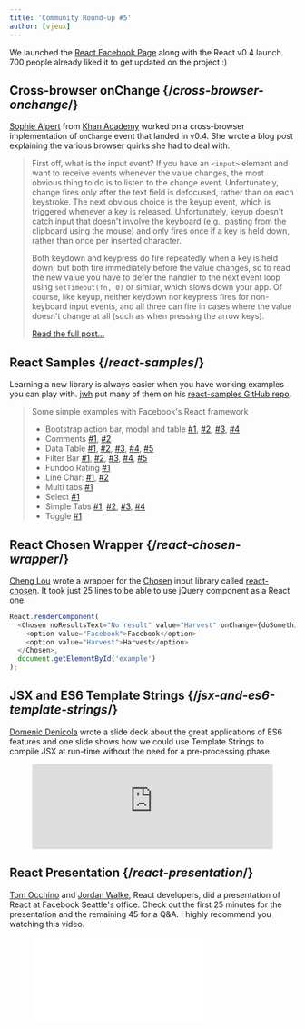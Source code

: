 ```yaml
---
title: 'Community Round-up #5'
author: [vjeux]
---
```


We launched the [React Facebook Page](https://www.facebook.com/react) along with the React v0.4 launch. 700 people already liked it to get updated on the project :)

## Cross-browser onChange {/*cross-browser-onchange*/}

[Sophie Alpert](http://sophiebits.com/) from [Khan Academy](https://www.khanacademy.org/) worked on a cross-browser implementation of `onChange` event that landed in v0.4. She wrote a blog post explaining the various browser quirks she had to deal with.

> First off, what is the input event? If you have an `<input>` element and want to receive events whenever the value changes, the most obvious thing to do is to listen to the change event. Unfortunately, change fires only after the text field is defocused, rather than on each keystroke. The next obvious choice is the keyup event, which is triggered whenever a key is released. Unfortunately, keyup doesn't catch input that doesn't involve the keyboard (e.g., pasting from the clipboard using the mouse) and only fires once if a key is held down, rather than once per inserted character.
>
> Both keydown and keypress do fire repeatedly when a key is held down, but both fire immediately before the value changes, so to read the new value you have to defer the handler to the next event loop using `setTimeout(fn, 0)` or similar, which slows down your app. Of course, like keyup, neither keydown nor keypress fires for non-keyboard input events, and all three can fire in cases where the value doesn't change at all (such as when pressing the arrow keys).
>
> [Read the full post...](http://sophiebits.com/2013/06/18/a-near-perfect-oninput-shim-for-ie-8-and-9.html)

## React Samples {/*react-samples*/}

Learning a new library is always easier when you have working examples you can play with. [jwh](https://github.com/jhw) put many of them on his [react-samples GitHub repo](https://github.com/jhw/react-samples).

> Some simple examples with Facebook's React framework
>
> - Bootstrap action bar, modal and table [#1](https://rawgithub.com/jhw/react-samples/master/html/actionbar.html),
>   [#2](https://rawgithub.com/jhw/react-samples/master/html/bootstrap_actionbar.html),
>   [#3](https://rawgithub.com/jhw/react-samples/master/html/bootstrap_modal.html),
>   [#4](https://rawgithub.com/jhw/react-samples/master/html/bootstrap_striped_table.html)
> - Comments [#1](https://rawgithub.com/jhw/react-samples/master/html/comments1.html),
>   [#2](https://rawgithub.com/jhw/react-samples/master/html/comments2.html)
> - Data Table [#1](https://rawgithub.com/jhw/react-samples/master/html/datatable.html),
>   [#2](https://rawgithub.com/jhw/react-samples/master/html/datatable2.html),
>   [#3](https://rawgithub.com/jhw/react-samples/master/html/datatable3.html),
>   [#4](https://rawgithub.com/jhw/react-samples/master/html/datatable4.html),
>   [#5](https://rawgithub.com/jhw/react-samples/master/html/datatable5.html)
> - Filter Bar [#1](https://rawgithub.com/jhw/react-samples/master/html/filterbar.html),
>   [#2](https://rawgithub.com/jhw/react-samples/master/html/filterbar2.html),
>   [#3](https://rawgithub.com/jhw/react-samples/master/html/filterbar3.html),
>   [#4](https://rawgithub.com/jhw/react-samples/master/html/filterbar4.html),
>   [#5](https://rawgithub.com/jhw/react-samples/master/html/filterbar5.html)
> - Fundoo Rating [#1](https://rawgithub.com/jhw/react-samples/master/html/fundoo.html)
> - Line Char: [#1](https://rawgithub.com/jhw/react-samples/master/html/linechart.html),
>   [#2](https://rawgithub.com/jhw/react-samples/master/html/linechart2.html)
> - Multi tabs [#1](https://rawgithub.com/jhw/react-samples/master/html/multitabs.html)
> - Select [#1](https://rawgithub.com/jhw/react-samples/master/html/select.html)
> - Simple Tabs [#1](https://rawgithub.com/jhw/react-samples/master/html/simpletabs.html),
>   [#2](https://rawgithub.com/jhw/react-samples/master/html/simpletabs2.html),
>   [#3](https://rawgithub.com/jhw/react-samples/master/html/simpletabs3.html),
>   [#4](https://rawgithub.com/jhw/react-samples/master/html/simpletabs4.html)
> - Toggle [#1](https://rawgithub.com/jhw/react-samples/master/html/toggle.html)

## React Chosen Wrapper {/*react-chosen-wrapper*/}

[Cheng Lou](https://github.com/chenglou) wrote a wrapper for the [Chosen](https://harvesthq.github.io/chosen/) input library called [react-chosen](https://github.com/chenglou/react-chosen). It took just 25 lines to be able to use jQuery component as a React one.

```javascript
React.renderComponent(
  <Chosen noResultsText="No result" value="Harvest" onChange={doSomething}>
    <option value="Facebook">Facebook</option>
    <option value="Harvest">Harvest</option>
  </Chosen>,
  document.getElementById('example')
);
```

## JSX and ES6 Template Strings {/*jsx-and-es6-template-strings*/}

[Domenic Denicola](http://domenicdenicola.com/) wrote a slide deck about the great applications of ES6 features and one slide shows how we could use Template Strings to compile JSX at run-time without the need for a pre-processing phase.

<figure><iframe src="https://www.slideshare.net/slideshow/embed_code/24187146?rel=0&startSlide=36" width="100%" height={356} frameBorder={0} marginWidth={0} marginHeight={0} scrolling="no" style={{border: '1px solid #CCC', borderWidth: '1px 1px 0', marginBottom: 5}} allowFullScreen webkitallowfullscreen mozallowfullscreen> </iframe></figure>

## React Presentation {/*react-presentation*/}

[Tom Occhino](http://tomocchino.com/) and [Jordan Walke](https://github.com/jordwalke), React developers, did a presentation of React at Facebook Seattle's office. Check out the first 25 minutes for the presentation and the remaining 45 for a Q&A. I highly recommend you watching this video.

<figure><iframe width={650} height={400} src="//www.youtube-nocookie.com/embed/XxVg_s8xAms" frameBorder={0} allowFullScreen /></figure>

## Docs {/*docs*/}

[Pete Hunt](http://www.petehunt.net/) rewrote the entirety of the docs for v0.4. The goal was to add more explanation about why we built React and what the best practices are.

> Guides
>
> - [Why React?](/docs/why-react.html)
> - [Displaying Data](/docs/displaying-data.html)
>   - [JSX in Depth](/docs/jsx-in-depth.html)
>   - [JSX Gotchas](/docs/jsx-gotchas.html)
> - [Interactivity and Dynamic UIs](/docs/interactivity-and-dynamic-uis.html)
> - [Multiple Components](/docs/multiple-components.html)
> - [Reusable Components](/docs/reusable-components.html)
> - [Forms](/docs/forms.html)
> - [Working With the Browser](/docs/working-with-the-browser.html)
>   - [More About Refs](/docs/more-about-refs.html)
> - [Tooling integration](/docs/tooling-integration.html)
> - [参考](/docs/top-level-api.html)
